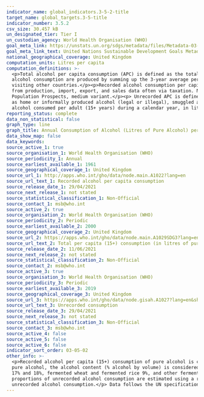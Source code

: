 ```yaml
---
indicator_name: global_indicators.3-5-2-title
target_name: global_targets.3-5-title
indicator_number: 3.5.2
csv_size: 30.457 kB
un_designated_tier: Tier I
un_custodian_agency: World Health Organisation (WHO)
goal_meta_link: https://unstats.un.org/sdgs/metadata/files/Metadata-03-05-02.pdf
goal_meta_link_text: United Nations Sustainable Development Goals Metadata (PDF 214 KB)
national_geographical_coverage: United Kingdom
computation_units: Litres per capita
computation_definitions: >-
  <p>Total alcohol per capita consumption (APC) is defined as the total (sum of recorded and unrecorded alcohol) amount of alcohol consumed per person (15 years of age or older) over a calendar year, in litres of pure alcohol, adjusted for tourist consumption. The estimates for the total
  alcohol consumption are produced by summing up the 3-year average per capita (15+) recorded alcohol consumption and an estimate of per capita (15+) unrecorded alcohol consumption for a calendar year.Tourist consumption takes into account tourists visiting the country and inhabitants
  visiting other countries.</p><p>Recorded alcohol consumption per capita (APC) is defined as the recorded amount of alcohol consumed per capita (15+ years) over a calendar year in a country, in litres of pure alcohol. The indicator only takes into account the consumption which is recorded
  from production, import, export, and sales data often via taxation. Numerator - The amount of recorded alcohol consumed per capita (15+ years) during a calendar year, in litres of pure alcohol. Denominator - Midyear resident population (15+ years) for the same calendar year, UN World
  Population Prospects, medium variant.</p><p> Unrecorded APC is defined as the unrecorded amount of alcohol consumed per adult (15+ years) in litres of pure alcohol. Unrecorded consumption refers to alcohol which is not taxed and is outside the usual system of governmental control, such
  as home or informally produced alcohol (legal or illegal), smuggled alcohol, surrogate alcohol (which is alcohol not intended for human consumption), or alcohol obtained through cross-border shopping (which is recorded in a different jurisdiction). Numerator: The amount of unrecorded
  alcohol consumed per adult (15+ years) during a calendar year, in litres of pure alcohol. Denominator: Midyear resident population (15+ years) for the same calendar year, UN World Population Prospects, medium variant. The three-year average of unrecorded APC is presented.</p>
reporting_status: complete
data_non_statistical: false
graph_type: line
graph_title: Annual Consumption of Alcohol (Litres of Pure Alcohol) per Capita
data_show_map: false
data_keywords:
source_active_1: true
source_organisation_1: World Health Organisation (WHO)
source_periodicity_1: Annual
source_earliest_available_1: 1961
source_geographical_coverage_1: United Kingdom
source_url_1: http://apps.who.int/gho/data/node.main.A1022?lang=en
source_url_text_1: Recorded alcohol per capita consumption
source_release_date_1: 29/04/2021
source_next_release_1: not stated
source_statistical_classification_1: Non-Official
source_contact_1: msb@who.int
source_active_2: true
source_organisation_2: World Health Organisation (WHO)
source_periodicity_2: Periodic
source_earliest_available_2: 2000
source_geographical_coverage_2: United Kingdom
source_url_2: https://apps.who.int/gho/data/node.main.A1029SDG3?lang=en
source_url_text_2: Total per capita (15+) consumption (in litres of pure alcohol) 
source_release_date_2: 11/06/2021
source_next_release_2: not stated
source_statistical_classification_2: Non-Official
source_contact_2: msb@who.int
source_active_3: true
source_organisation_3: World Health Organisation (WHO)
source_periodicity_3: Periodic
source_earliest_available_3: 2019
source_geographical_coverage_3: United Kingdom
source_url_3: https://apps.who.int/gho/data/node.gisah.A1027?lang=en&showonly=GISAH
source_url_text_3: Unrecorded consumption
source_release_date_3: 29/04/2021
source_next_release_3: not stated
source_statistical_classification_3: Non-Official
source_contact_3: msb@who.int
source_active_4: false
source_active_5: false
source_active_6: false
indicator_sort_order: 03-05-02
other_info: >-
  <p>Recorded alcohol per capita (15+) consumption of pure alcohol is calculated as the sum of beverage-specific alcohol consumption of pure alcohol (beer, wine, spirits, other). In order to make the conversion into litres of pure alcohol, if beverage volumes are not available in litres of
  pure alcohol, the alcohol content (% alcohol by volume) is considered to be as follows - Beer (barley beer 5%), Wine (grape wine 12%, must of grape 9%, vermouth 16%), Spirits (distilled spirits 40%, spirit-like 30%), and Other (sorghum, millet, maize beers 5%, cider 5%,  fortified wine
  17% and 18%, fermented wheat and fermented rice 9%, and other fermented beverages 9%).</p><p> Unrecorded alcohol consumption in litres of pure alcohol is estimated as a percentage of total alcohol per capita consumption in the population 15 years of age and older. Country–level
  proportions of unrecorded alcohol consumption are estimated using a regression analysis. Fractional response random intercepts regression models which account for clustering of data points within countries are used to estimate what percentage of total alcohol consumption is due to
  unrecorded alcohol consumption.</p> Data follows the UN specification for this indicator. This indicator has not been identified in collaboration with topic experts.
---
```

